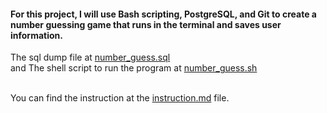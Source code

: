#### For this project, I will use Bash scripting, PostgreSQL, and Git to create a number guessing game that runs in the terminal and saves user information. </br>
The sql dump file at [number_guess.sql](https://github.com/Cappu123/freeCodeCamp_Relational_Databases_Course/blob/main/Build%20a%20Number%20Guessing%20Game/number_guess.sql)</br> and
The shell script to run the program at [number_guess.sh](https://github.com/Cappu123/freeCodeCamp_Relational_Databases_Course/blob/main/Build%20a%20Number%20Guessing%20Game/number_guess.sh) </br></br>

You can find the instruction at the [instruction.md]() file.
